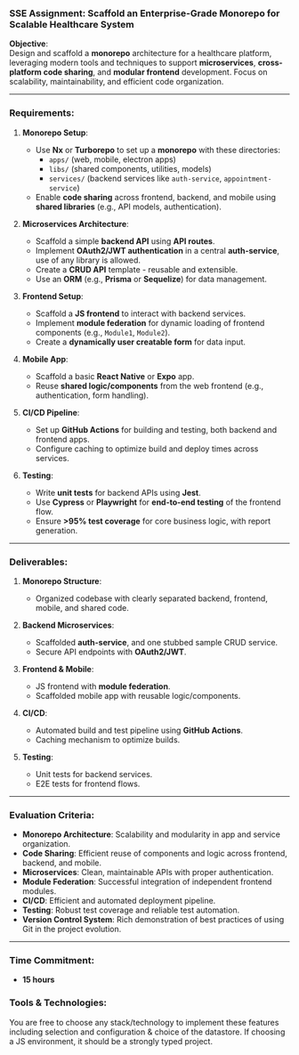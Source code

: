 ### **SSE Assignment: Scaffold an Enterprise-Grade Monorepo for Scalable Healthcare System**

**Objective**:  
Design and scaffold a **monorepo** architecture for a healthcare platform, leveraging modern tools and techniques to support **microservices**, **cross-platform code sharing**, and **modular frontend** development. Focus on scalability, maintainability, and efficient code organization.

---

### **Requirements**:

1. **Monorepo Setup**:
   - Use **Nx** or **Turborepo** to set up a **monorepo** with these directories:
     - `apps/` (web, mobile, electron apps)
     - `libs/` (shared components, utilities, models)
     - `services/` (backend services like `auth-service`, `appointment-service`)
   - Enable **code sharing** across frontend, backend, and mobile using **shared libraries** (e.g., API models, authentication).

2. **Microservices Architecture**:
   - Scaffold a simple **backend API** using **API routes**.
   - Implement **OAuth2/JWT authentication** in a central **auth-service**, use of any library is allowed.
   - Create a **CRUD API** template - reusable and extensible.
   - Use an **ORM** (e.g., **Prisma** or **Sequelize**) for data management.

3. **Frontend Setup**:
   - Scaffold a **JS frontend** to interact with backend services.
   - Implement **module federation** for dynamic loading of frontend components (e.g., `Module1`, `Module2`).
   - Create a **dynamically user creatable form** for data input.

4. **Mobile App**:
   - Scaffold a basic **React Native** or **Expo** app.
   - Reuse **shared logic/components** from the web frontend (e.g., authentication, form handling).

5. **CI/CD Pipeline**:
   - Set up **GitHub Actions** for building and testing, both backend and frontend apps.
   - Configure caching to optimize build and deploy times across services.

6. **Testing**:
   - Write **unit tests** for backend APIs using **Jest**.
   - Use **Cypress** or **Playwright** for **end-to-end testing** of the frontend flow.
   - Ensure **>95% test coverage** for core business logic, with report generation.

---

### **Deliverables**:
1. **Monorepo Structure**:
   - Organized codebase with clearly separated backend, frontend, mobile, and shared code.

2. **Backend Microservices**:
   - Scaffolded **auth-service**, and one stubbed sample CRUD service.
   - Secure API endpoints with **OAuth2/JWT**.

3. **Frontend & Mobile**:
   - JS frontend with **module federation**.
   - Scaffolded mobile app with reusable logic/components.

4. **CI/CD**:
   - Automated build and test pipeline using **GitHub Actions**.
   - Caching mechanism to optimize builds.

5. **Testing**:
   - Unit tests for backend services.
   - E2E tests for frontend flows.

---

### **Evaluation Criteria**:
- **Monorepo Architecture**: Scalability and modularity in app and service organization.
- **Code Sharing**: Efficient reuse of components and logic across frontend, backend, and mobile.
- **Microservices**: Clean, maintainable APIs with proper authentication.
- **Module Federation**: Successful integration of independent frontend modules.
- **CI/CD**: Efficient and automated deployment pipeline.
- **Testing**: Robust test coverage and reliable test automation.
- **Version Control System**: Rich demonstration of best practices of using Git in the project evolution.

---

### **Time Commitment**:
- **15 hours**

### **Tools & Technologies**:
You are free to choose any stack/technology to implement these features including selection and configuration & choice of the datastore. If choosing a JS environment, it should be a strongly typed project.

